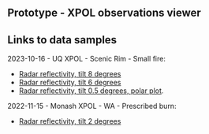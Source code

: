 ## Prototype - XPOL observations viewer 

## Links to data samples

2023-10-16 - UQ XPOL - Scenic Rim - Small fire: 
- [Radar reflectivity, tilt 8 degrees](https://appgc.github.io/web-prototype/Bokeh_Plot_2.html)
- [Radar reflectivity, tilt 6 degrees](https://appgc.github.io/web-prototype/XPOL_DBZH_6deg.html)
- [Radar reflectivity, tilt 0.5 degrees, polar plot](https://appgc.github.io/web-prototype/New_bokeh_plot_polar.html).

2022-11-15 - Monash XPOL - WA - Prescribed burn:
- [Radar reflectivity, tilt 2 degrees](https://appgc.github.io/web-prototype/2022_XPOL_Monash.html)
